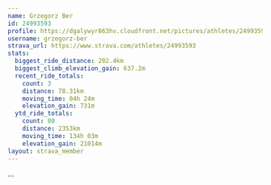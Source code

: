 ```yaml
---
name: Grzegorz Ber
id: 24993593
profile: https://dgalywyr863hv.cloudfront.net/pictures/athletes/24993593/7453165/11/large.jpg
username: grzegorz-ber
strava_url: https://www.strava.com/athletes/24993593
stats:
  biggest_ride_distance: 202.4km
  biggest_climb_elevation_gain: 637.2m
  recent_ride_totals:
    count: 3
    distance: 78.31km
    moving_time: 04h 24m
    elevation_gain: 731m
  ytd_ride_totals:
    count: 80
    distance: 2353km
    moving_time: 134h 03m
    elevation_gain: 21014m
layout: strava_member
--- 
```

...
